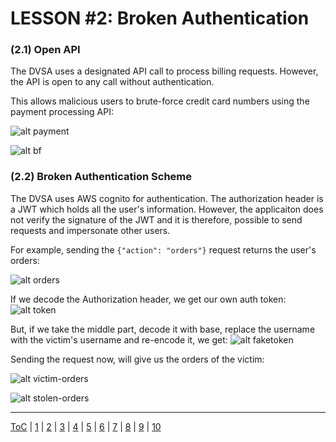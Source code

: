 # LESSON #2: Broken Authentication

### (2.1) Open API
The DVSA uses a designated API call to process billing requests. However, the API is open to any call without authentication. 

This allows malicious users to brute-force credit card numbers using the payment processing API:

![alt payment](https://i.imgur.com/YMquTz4.png)

![alt bf](https://i.imgur.com/FVxjwLR.png)

### (2.2) Broken Authentication Scheme

The DVSA uses AWS cognito for authentication. The authorization header is a JWT which holds all the user's information. However, the applicaiton does not verify the signature of the JWT and it is therefore, possible to send requests and impersonate other users.

For example, sending the `{"action": "orders"}` request returns the user's orders:

![alt orders](https://i.imgur.com/iqsj7Bw.png)

If we decode the Authorization header, we get our own auth token:
![alt token](https://i.imgur.com/3NOqFbJ.png)

But, if we take the middle part, decode it with base, replace the username with the victim's username and re-encode it, we get:
![alt faketoken](https://i.imgur.com/Dkp8v80.png)

Sending the request now, will give us the orders of the victim:

![alt victim-orders](https://i.imgur.com/Vr9eufx.png)

![alt stolen-orders](https://i.imgur.com/1lR0jj3.png)


- - -
[ToC](../LESSONS/README.md) | [1](../LESSONS/LESSON_01.md) | [2](../LESSONS/LESSON_02.md) | [3](../LESSONS/LESSON_03.md) | [4](../LESSONS/LESSON_04.md) | [5](../LESSONS/LESSON_05.md) | [6](../LESSONS/LESSON_06.md) | [7](../LESSONS/LESSON_07.md) | [8](../LESSONS/LESSON_08.md) | [9](../LESSONS/LESSON_09.md) | [10](../LESSONS/LESSON_10.md)

